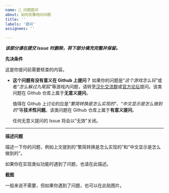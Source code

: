```yaml
---
name: 🤔 问题提问
about: 如何优雅地问问题
title: ''
labels: '提问'
assignees: ''

---
```


***该部分请在提交 Issue 时删除，将下部分填充完整并保留。***

**先决条件**

这是你提问前需要核查的内容。

- **这个问题有没有意义在 Github 上提问？** 如果你的问题是“*这个游戏怎么玩*”或者“*怎么躲过九尾狐*”等游戏内问题，请转至[汉化交流群](https://jq.qq.com/?_wv=1027&k=u7Dm0Vc4)或[官方论坛](https://forum.ziyuesinicization.site/t/scpcb)提问。该类问题在 Github 仓库上属于**无意义提问**。

    值得在 Github 上讨论的应是“*繁简转换是怎么实现的*”、“*中文显示是怎么做到的*”等**技术性问题**。该类问题在 Github 仓库上属于**有意义提问**。

    任何无意义提问的 Issue 将会以“无效”关闭。

****

**描述问题**

描述一下你的问题，例如上文提到的“繁简转换是怎么实现的”和“中文显示是怎么做到的”。

如果你在实现类似功能时遇到了问题，也请在此描述。

**截图**

一般来说不需要，但如果你遇到了问题，也可以在此贴图片。